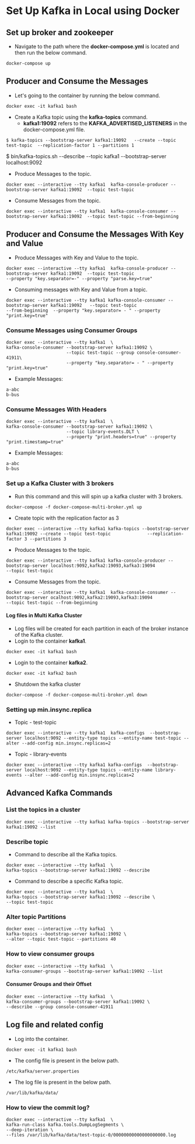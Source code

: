 # Set Up Kafka in Local using Docker

## Set up broker and zookeeper

- Navigate to the path where the **docker-compose.yml** is located and then run the below command.

```
docker-compose up
```

## Producer and Consume the Messages

- Let's going to the container by running the below command.

```
docker exec -it kafka1 bash
```

- Create a Kafka topic using the **kafka-topics** command.
  - **kafka1:19092** refers to the **KAFKA_ADVERTISED_LISTENERS** in the docker-compose.yml file.

```
$ kafka-topics --bootstrap-server kafka1:19092   --create --topic test-topic  --replication-factor 1 --partitions 1
```
$ bin/kafka-topics.sh --describe --topic kafka1 --bootstrap-server localhost:9092
- Produce Messages to the topic.

```
docker exec --interactive --tty kafka1  kafka-console-producer --bootstrap-server kafka1:19092  --topic test-topic
```

- Consume Messages from the topic.

```
docker exec --interactive --tty kafka1  kafka-console-consumer --bootstrap-server kafka1:19092  --topic test-topic --from-beginning
```

## Producer and Consume the Messages With Key and Value

- Produce Messages with Key and Value to the topic.

```
docker exec --interactive --tty kafka1  kafka-console-producer --bootstrap-server kafka1:19092  --topic test-topic                       --property "key.separator=-" --property "parse.key=true"
```

- Consuming messages with Key and Value from a topic.

```
docker exec --interactive --tty kafka1 kafka-console-consumer --bootstrap-server kafka1:19092   --topic test-topic                       --from-beginning  --property "key.separator= - " --property "print.key=true"
```

### Consume Messages using Consumer Groups


```
docker exec --interactive --tty kafka1  \
kafka-console-consumer --bootstrap-server kafka1:19092 \
                       --topic test-topic --group console-consumer-41911\
                       --property "key.separator= - " --property "print.key=true"
```

- Example Messages:

```
a-abc
b-bus
```

### Consume Messages With Headers

```
docker exec --interactive --tty kafka1  \
kafka-console-consumer --bootstrap-server kafka1:19092 \
                       --topic library-events.DLT \
                       --property "print.headers=true" --property "print.timestamp=true" 
```

- Example Messages:

```
a-abc
b-bus
```

### Set up a Kafka Cluster with 3 brokers

- Run this command and this will spin up a kafka cluster with 3 brokers.

```
docker-compose -f docker-compose-multi-broker.yml up
```

- Create topic with the replication factor as 3

```
docker exec --interactive --tty kafka1 kafka-topics --bootstrap-server kafka1:19092 --create --topic test-topic              --replication-factor 3 --partitions 3
```

- Produce Messages to the topic.

```
docker exec --interactive --tty kafka1 kafka-console-producer --bootstrap-server localhost:9092,kafka2:19093,kafka3:19094                        --topic test-topic

```

- Consume Messages from the topic.

```
docker exec --interactive --tty kafka1  kafka-console-consumer --bootstrap-server ocalhost:9092,kafka2:19093,kafka3:19094                        --topic test-topic --from-beginning
```
#### Log files in Multi Kafka Cluster

- Log files will be created for each partition in each of the broker instance of the Kafka cluster.
 -  Login to the container **kafka1**.
  ```
  docker exec -it kafka1 bash
  ```
 -  Login to the container **kafka2**.
  ```
  docker exec -it kafka2 bash
  ```

- Shutdown the kafka cluster

```
docker-compose -f docker-compose-multi-broker.yml down
```

### Setting up min.insync.replica

- Topic - test-topic

```
docker exec --interactive --tty kafka1  kafka-configs  --bootstrap-server localhost:9092 --entity-type topics --entity-name test-topic --alter --add-config min.insync.replicas=2
```

- Topic - library-events

```
docker exec --interactive --tty kafka1 kafka-configs  --bootstrap-server localhost:9092 --entity-type topics --entity-name library-events --alter --add-config min.insync.replicas=2
```
## Advanced Kafka Commands

### List the topics in a cluster

```
docker exec --interactive --tty kafka1 kafka-topics --bootstrap-server kafka1:19092 --list

```

### Describe topic

- Command to describe all the Kafka topics.

```
docker exec --interactive --tty kafka1  \
kafka-topics --bootstrap-server kafka1:19092 --describe
```

- Command to describe a specific Kafka topic.

```
docker exec --interactive --tty kafka1  \
kafka-topics --bootstrap-server kafka1:19092 --describe \
--topic test-topic
```

### Alter topic Partitions

```
docker exec --interactive --tty kafka1  \
kafka-topics --bootstrap-server kafka1:19092 \
--alter --topic test-topic --partitions 40
```

### How to view consumer groups

```
docker exec --interactive --tty kafka1  \
kafka-consumer-groups --bootstrap-server kafka1:19092 --list
```

#### Consumer Groups and their Offset

```
docker exec --interactive --tty kafka1  \
kafka-consumer-groups --bootstrap-server kafka1:19092 \
--describe --group console-consumer-41911
```

## Log file and related config

- Log into the container.

```
docker exec -it kafka1 bash
```

- The config file is present in the below path.

```
/etc/kafka/server.properties
```

- The log file is present in the below path.

```
/var/lib/kafka/data/
```

### How to view the commit log?

```
docker exec --interactive --tty kafka1  \
kafka-run-class kafka.tools.DumpLogSegments \
--deep-iteration \
--files /var/lib/kafka/data/test-topic-0/00000000000000000000.log

```
